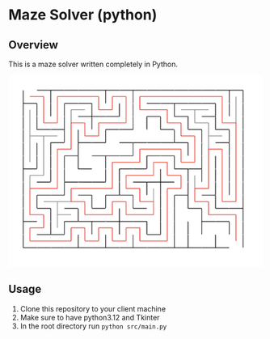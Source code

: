 # Maze Solver (python)




## Overview

This is a maze solver written completely in Python.

![showcase](https://github.com/samgabel/maze-solver/blob/main/showcase.png?raw=true)




## Usage

1. Clone this repository to your client machine
2. Make sure to have python3.12 and Tkinter
3. In the root directory run `python src/main.py`
